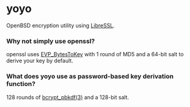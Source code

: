 # yoyo
OpenBSD encryption utility using
[LibreSSL](https://www.libressl.org/).

### Why not simply use openssl?

openssl uses
[EVP_BytesToKey](https://www.openssl.org/docs/manmaster/man3/EVP_BytesToKey.html)
with 1 round of MD5 and a 64-bit salt to derive your key by default.

### What does yoyo use as password-based key derivation function?

128 rounds of
[bcrypt_pbkdf(3)](https://man.openbsd.org/bcrypt_pbkdf)
and a 128-bit salt.
